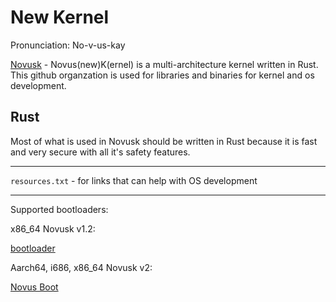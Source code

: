 # New Kernel

Pronunciation: No-v-us-kay

[Novusk](https://github.com/new-kernel/novusk/) - Novus(new)K(ernel) is a multi-architecture kernel written in Rust. This github organzation is used for libraries and binaries for kernel and os development.

## Rust
Most of what is used in Novusk should be written in Rust because it is fast and very secure with all it's safety features.

---

``resources.txt`` - for links that can help with OS development

---

Supported bootloaders:

x86_64 Novusk v1.2:

[bootloader](https://github.com/rust-osdev/bootloader)

Aarch64, i686, x86_64 Novusk v2:

[Novus Boot](https://github.com/new-kernel/novus-boot)
